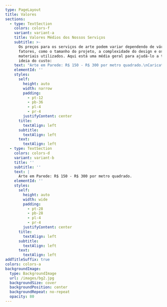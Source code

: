 ```yaml
---
type: PageLayout
title: Valores
sections:
  - type: TextSection
    colors: colors-f
    variant: variant-a
    title: Valores Médios dos Nossos Serviços
    subtitle: >-
      Os preços para os serviços de arte podem variar dependendo de vários
      fatores, como o tamanho do projeto, a complexidade do design e os
      materiais utilizados. Aqui está uma média geral para ajudá-lo a ter uma
      ideia do custo:
    text: "Arte em Parede: R$ 150 - R$ 300 por metro quadrado.\nCaricaturas: R$ 50 - R$ 150 por caricatura.\nPintura em Tela: R$ 40 - R$ 750 dependendo do tamanho e detalhes.\nPintura em Tecido: R$ 100 - R$ 550 por peça.\nPintura em Objetos (como móveis e acessórios): R$ 250 - R$ 550 dependendo do objeto e do design.                        Arte digital : R$ 150 - R$ 1000 dependendo da criação e variação de complexidade.\nEsses valores são aproximados e podem variar de acordo com o projeto específico. Para um orçamento mais preciso, por favor, entre em contato para discutir os detalhes\_do\_seu\_projeto.\n"
    elementId: ''
    styles:
      self:
        height: auto
        width: narrow
        padding:
          - pt-12
          - pb-36
          - pl-4
          - pr-4
        justifyContent: center
      title:
        textAlign: left
      subtitle:
        textAlign: left
      text:
        textAlign: left
  - type: TextSection
    colors: colors-d
    variant: variant-b
    title: ''
    subtitle: ''
    text: |
      Arte em Parede: R$ 150 - R$ 300 por metro quadrado.
    elementId: ''
    styles:
      self:
        height: auto
        width: wide
        padding:
          - pt-28
          - pb-28
          - pl-4
          - pr-4
        justifyContent: center
      title:
        textAlign: left
      subtitle:
        textAlign: left
      text:
        textAlign: left
addTitleSuffix: true
colors: colors-a
backgroundImage:
  type: BackgroundImage
  url: /images/bg2.jpg
  backgroundSize: cover
  backgroundPosition: center
  backgroundRepeat: no-repeat
  opacity: 80
---
```

